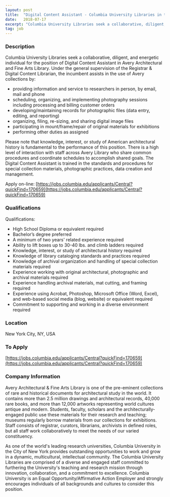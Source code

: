 ```yaml
---
layout: post
title:  "Digital Content Assistant - Columbia University Libraries in the City of New York "
date:   2018-07-17
excerpt: "Columbia University Libraries seek a collaborative, diligent, and energetic individual for the position of Digital Content Assistant in Avery Architectural and Fine Arts Library. Under the general supervision of the Registrar & Digital Content Librarian, the incumbent assists in the use of Avery collections by: - providing information and service..."
tag: job
---
```


### Description   

Columbia University Libraries seek a collaborative, diligent, and energetic individual for the position of Digital Content Assistant in Avery Architectural and Fine Arts Library. Under the general supervision of the Registrar & Digital Content Librarian, the incumbent assists in the use of Avery collections by:
- providing information and service to researchers in person, by email, mail and phone
- scheduling, organizing, and implementing photography sessions including processing and billing customer orders
- developing/maintaining records for photographic files (data entry, editing, and reporting)
- organizing, filing, re-sizing, and sharing digital image files
- participating in mount/frame/repair of original materials for exhibitions
- performing other duties as assigned

Please note that knowledge, interest, or study of American architectural history is fundamental to the performance of this position. There is a high level of interaction with staff across Avery Library who share common procedures and coordinate schedules to accomplish shared goals. The Digital Content Assistant is trained in the standards and procedures for special collection materials, photographic practices, data creation and management.

Apply on-line: [https://jobs.columbia.edu/applicants/Central?quickFind=170659](https://jobs.columbia.edu/applicants/Central?quickFind=170659)





### Qualifications   

Qualifications: 
- High School Diploma or equivalent required
- Bachelor’s degree preferred
- A minimum of two years' related experience required
- Ability to lift boxes up to 30-40 lbs. and climb ladders required
- Knowledge, interest, or study of architectural history required
- Knowledge of library cataloging standards and practices required
- Knowledge of archival organization and handling of special collection materials required
- Experience working with original architectural, photographic and archival materials required
- Experience handling archival materials, mat cutting, and framing required
- Experience using Acrobat, Photoshop, Microsoft Office (Word, Excel), and web-based social media (blog, website) or equivalent required
- Commitment to supporting and working in a diverse environment required





### Location   

New York City, NY, USA




### To Apply   

[https://jobs.columbia.edu/applicants/Central?quickFind=170659](https://jobs.columbia.edu/applicants/Central?quickFind=170659) 


### Company Information   

Avery Architectural & Fine Arts Library is one of the pre-eminent collections of rare and historical documents for architectural study in the world. It contains more than 2.5 million drawings and architectural records, 40,000 rare books, and more than 12,000 artworks  representing world cultures antique and modern. Students, faculty, scholars and the architecturally-engaged public use these materials for their research and teaching; museums regularly borrow materials from our collections for exhibitions. Staff consists of registrar, curators, librarians, archivists in defined roles, but all staff work collaboratively to meet the needs of our varied constituency.

As one of the world's leading research universities, Columbia University in the City of New York provides outstanding opportunities to work and grow in a dynamic, multicultural, intellectual community. The Columbia University Libraries are comprised of a diverse and engaged staff committed to furthering the University's teaching and research mission through innovation, collaboration, and a commitment to excellence. Columbia University is an Equal Opportunity/Affirmative Action Employer and strongly encourages individuals of all backgrounds and cultures to consider this position.





